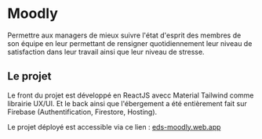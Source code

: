 # Moodly

Permettre aux managers de mieux suivre l'état d'esprit des membres de son équipe en leur permettant de rensigner quotidiennement leur niveau de satisfaction dans leur travail ainsi que leur niveau de stresse.

## Le projet

Le front du projet est développé en ReactJS avecc Material Tailwind comme librairie UX/UI. Et le back ainsi que l'ébergement a été entièrement fait sur Firebase (Authentification, Firestore, Hosting).

Le projet déployé est accessible via ce lien : [eds-moodly.web.app](eds-moodly.web.app)
